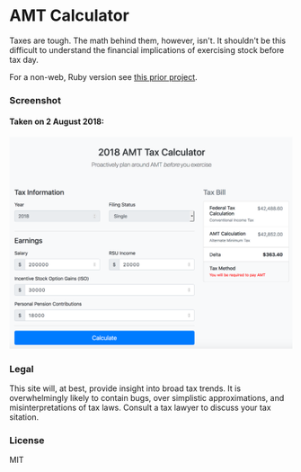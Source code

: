 # AMT Calculator

Taxes are tough. The math behind them, however, isn't. It shouldn't be this difficult to understand the financial implications of exercising stock before tax day.

For a non-web, Ruby version see [this prior project](https://github.com/at1as/AMT_Calculator).

### Screenshot

#### Taken on 2 August 2018:

![screenshot](https://github.com/at1as/at1as.github.io/raw/master/github_repo_assets/amt_calculator_1.png)

### Legal

This site will, at best, provide insight into broad tax trends. It is overwhelmingly likely to contain bugs, over simplistic approximations, and misinterpretations of tax laws. Consult a tax lawyer to discuss your tax sitation.

### License

MIT

